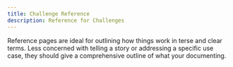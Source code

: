 ```yaml
---
title: Challenge Reference
description: Reference for Challenges
---
```


Reference pages are ideal for outlining how things work in terse and clear terms.
Less concerned with telling a story or addressing a specific use case, they should give a comprehensive outline of what your documenting.
